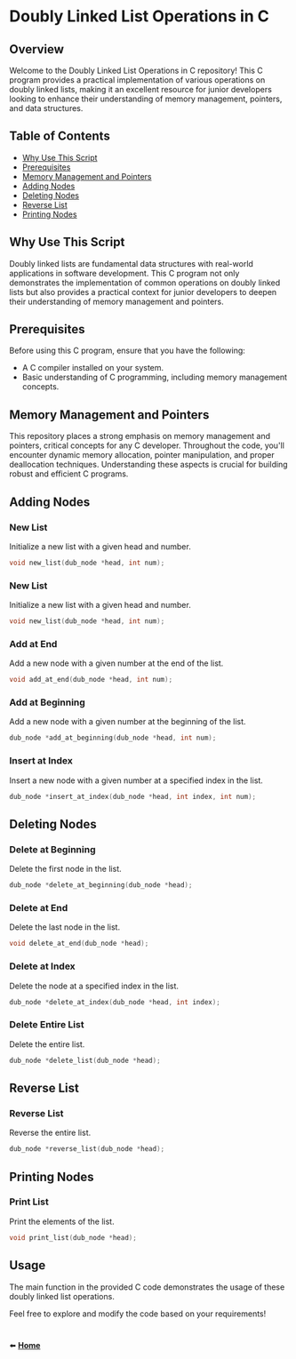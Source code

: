 # Doubly Linked List Operations in C

## Overview

Welcome to the Doubly Linked List Operations in C repository! This C program provides a practical implementation of various operations on doubly linked lists, making it an excellent resource for junior developers looking to enhance their understanding of memory management, pointers, and data structures.

## Table of Contents

- [Why Use This Script](#why-use-this-script)
- [Prerequisites](#prerequisites)
- [Memory Management and Pointers](#memory-management-and-pointers)
- [Adding Nodes](#adding-nodes)
- [Deleting Nodes](#deleting-nodes)
- [Reverse List](#reverse-list)
- [Printing Nodes](#printing-nodes)

## Why Use This Script

Doubly linked lists are fundamental data structures with real-world applications in software development. This C program not only demonstrates the implementation of common operations on doubly linked lists but also provides a practical context for junior developers to deepen their understanding of memory management and pointers.

## Prerequisites

Before using this C program, ensure that you have the following:

- A C compiler installed on your system.
- Basic understanding of C programming, including memory management concepts.

## Memory Management and Pointers

This repository places a strong emphasis on memory management and pointers, critical concepts for any C developer. Throughout the code, you'll encounter dynamic memory allocation, pointer manipulation, and proper deallocation techniques. Understanding these aspects is crucial for building robust and efficient C programs.

## Adding Nodes

### New List

Initialize a new list with a given head and number.

```c
void new_list(dub_node *head, int num);
```

### New List

Initialize a new list with a given head and number.

```c
void new_list(dub_node *head, int num);
```

### Add at End

Add a new node with a given number at the end of the list.

```c
void add_at_end(dub_node *head, int num);
```

### Add at Beginning

Add a new node with a given number at the beginning of the list.

```c
dub_node *add_at_beginning(dub_node *head, int num);
```

### Insert at Index

Insert a new node with a given number at a specified index in the list.

```c
dub_node *insert_at_index(dub_node *head, int index, int num);
```

## Deleting Nodes

### Delete at Beginning

Delete the first node in the list.

```c
dub_node *delete_at_beginning(dub_node *head);
```

### Delete at End

Delete the last node in the list.

```c
void delete_at_end(dub_node *head);
```

### Delete at Index

Delete the node at a specified index in the list.

```c
dub_node *delete_at_index(dub_node *head, int index);
```

### Delete Entire List

Delete the entire list.

```c
dub_node *delete_list(dub_node *head);
```

## Reverse List

### Reverse List

Reverse the entire list.

```c
dub_node *reverse_list(dub_node *head);
```

## Printing Nodes

### Print List

Print the elements of the list.

```c
void print_list(dub_node *head);
```

## Usage

The main function in the provided C code demonstrates the usage of these doubly linked list operations.

Feel free to explore and modify the code based on your requirements!

#

⬅️ **[Home](https://github.com/infinity-set)**

